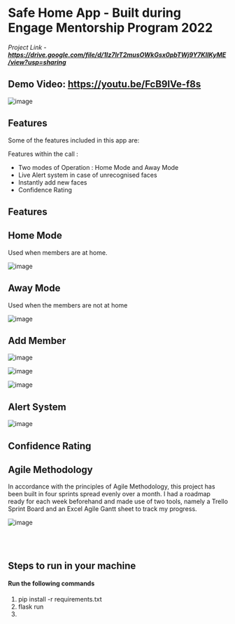 # Safe Home App - Built during Engage Mentorship Program 2022

*Project Link* - ***https://drive.google.com/file/d/1Iz7IrT2musOWkGsx0pbTWj9Y7KIlKyME/view?usp=sharing***

## Demo Video: https://youtu.be/FcB9lVe-f8s
![image](https://user-images.githubusercontent.com/60353660/170884695-8b66a7a4-3d23-401d-8580-f8113b3af148.png)



## Features
Some of the features included in this app are:

Features within the call :
- Two modes of Operation : Home Mode and Away Mode
- Live Alert system in case of unrecognised faces 
- Instantly add new faces
- Confidence Rating


## Features

## Home Mode 


Used when members are at home. 

![image](https://user-images.githubusercontent.com/60353660/170885078-aec71f80-3119-4927-a1d7-1321c0c2a7c3.png)


## Away Mode

Used when the members are not at home

![image](https://user-images.githubusercontent.com/60353660/170885604-f7537d30-e195-46cc-a40b-a848a1a909df.png)



## Add Member

![image](https://user-images.githubusercontent.com/60353660/170885219-75b95c30-702a-4dc3-8ed4-7241234d572b.png)

![image](https://user-images.githubusercontent.com/60353660/170885226-08038b0c-c9d5-49f4-ad4b-7da0decdb4aa.png)

![image](https://user-images.githubusercontent.com/60353660/170885529-aa270968-3453-4b00-bfa7-4ba975a27a5f.png)

## Alert System

![image](https://user-images.githubusercontent.com/60353660/170885363-4bdaba47-546d-470d-9a3d-36842e6846a6.png)



## Confidence Rating


## Agile Methodology

In accordance with the principles of Agile Methodology, this project has been built in four sprints spread evenly over a month. I had a roadmap ready for each week beforehand and made use of two tools, namely a Trello Sprint Board and an Excel Agile Gantt sheet to track my progress.

![image](https://user-images.githubusercontent.com/60353660/170884774-4acbcc57-051a-489a-ad1e-cfc9a890cd95.png)


<br></br>

## Steps to run in your machine

#### Run the following commands

1. pip install -r requirements.txt
2. flask run
3.
